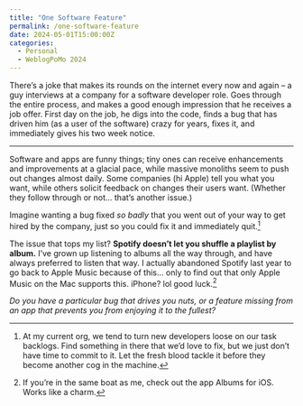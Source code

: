 ```yaml
---
title: "One Software Feature"
permalink: /one-software-feature
date: 2024-05-01T15:00:00Z
categories: 
  - Personal
  - WeblogPoMo 2024
---
```


There’s a joke that makes its rounds on the internet every now and again – a guy interviews at a company for a software developer role. Goes through the entire process, and makes a good enough impression that he receives a job offer. First day on the job, he digs into the code, finds a bug that has driven him (as a user of the software) crazy for years, fixes it, and immediately gives his two week notice.

---

Software and apps are funny things; tiny ones can receive enhancements and improvements at a glacial pace, while massive monoliths seem to push out changes almost daily. Some companies (hi Apple) tell you what you want, while others solicit feedback on changes their users want. (Whether they follow through or not… that’s another issue.)

Imagine wanting a bug fixed _so badly_ that you went out of your way to get hired by the company, just so you could fix it and immediately quit.[^1]

[^1]: At my current org, we tend to turn new developers loose on our task backlogs. Find something in there that we’d love to fix, but we just don’t have time to commit to it. Let the fresh blood tackle it before they become another cog in the machine.

The issue that tops my list? **Spotify doesn’t let you shuffle a playlist by album.** I’ve grown up listening to albums all the way through, and have always preferred to listen that way. I actually abandoned Spotify last year to go back to Apple Music because of this… only to find out that only Apple Music on the Mac supports this. iPhone? lol good luck.[^2]

[^2]: If you’re in the same boat as me, check out the app Albums for iOS. Works like a charm.

*Do you have a particular bug that drives you nuts, or a feature missing from an app that prevents you from enjoying it to the fullest?*
